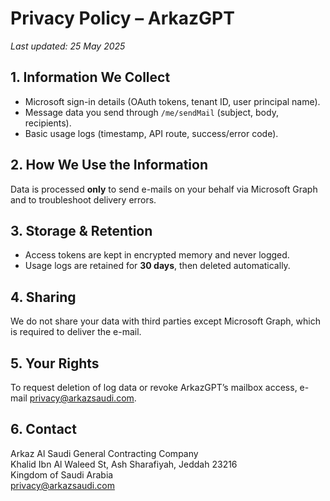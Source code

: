 # Privacy Policy – ArkazGPT

_Last updated: 25 May 2025_

## 1. Information We Collect
* Microsoft sign-in details (OAuth tokens, tenant ID, user principal name).  
* Message data you send through `/me/sendMail` (subject, body, recipients).  
* Basic usage logs (timestamp, API route, success/error code).

## 2. How We Use the Information
Data is processed **only** to send e-mails on your behalf via Microsoft Graph and to troubleshoot delivery errors.

## 3. Storage & Retention
* Access tokens are kept in encrypted memory and never logged.  
* Usage logs are retained for **30 days**, then deleted automatically.

## 4. Sharing
We do not share your data with third parties except Microsoft Graph, which is required to deliver the e-mail.

## 5. Your Rights
To request deletion of log data or revoke ArkazGPT’s mailbox access, e-mail <privacy@arkazsaudi.com>.

## 6. Contact
Arkaz Al Saudi General Contracting Company  
Khalid Ibn Al Waleed St, Ash Sharafiyah, Jeddah 23216  
Kingdom of Saudi Arabia  
<privacy@arkazsaudi.com>
